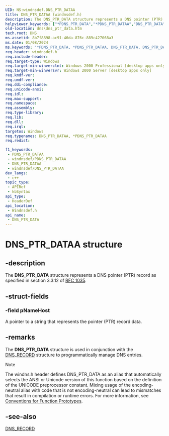 ```yaml
---
UID: NS:windnsdef.DNS_PTR_DATAA
title: DNS_PTR_DATAA (windnsdef.h)
description: The DNS_PTR_DATA structure represents a DNS pointer (PTR) record as specified in section 3.3.12 of RFC 1035. (ANSI)
helpviewer_keywords: ["*PDNS_PTR_DATA","*PDNS_PTR_DATAA","DNS_PTR_DATA","DNS_PTR_DATA structure [DNS]","DNS_PTR_DATAA","PDNS_PTR_DATA","PDNS_PTR_DATA structure pointer [DNS]","_dns_dns_ptr_data","dns.dns_ptr_data","windnsdef/DNS_PTR_DATA","windnsdef/PDNS_PTR_DATA"]
old-location: dns\dns_ptr_data.htm
tech.root: DNS
ms.assetid: 8b7f8898-ac91-46da-876c-889c427068a3
ms.date: 01/08/2024
ms.keywords: '*PDNS_PTR_DATA, *PDNS_PTR_DATAA, DNS_PTR_DATA, DNS_PTR_DATA structure [DNS], DNS_PTR_DATAA, PDNS_PTR_DATA, PDNS_PTR_DATA structure pointer [DNS], _dns_dns_ptr_data, dns.dns_ptr_data, windnsdef/DNS_PTR_DATA, windnsdef/PDNS_PTR_DATA'
req.header: windnsdef.h
req.include-header: 
req.target-type: Windows
req.target-min-winverclnt: Windows 2000 Professional [desktop apps only]
req.target-min-winversvr: Windows 2000 Server [desktop apps only]
req.kmdf-ver: 
req.umdf-ver: 
req.ddi-compliance: 
req.unicode-ansi: 
req.idl: 
req.max-support: 
req.namespace: 
req.assembly: 
req.type-library: 
req.lib: 
req.dll: 
req.irql: 
targetos: Windows
req.typenames: DNS_PTR_DATAA, *PDNS_PTR_DATAA
req.redist: 

f1_keywords:
 - PDNS_PTR_DATAA
 - windnsdef/PDNS_PTR_DATAA
 - DNS_PTR_DATAA
 - windnsdef/DNS_PTR_DATAA
dev_langs:
 - c++
topic_type:
 - APIRef
 - kbSyntax
api_type:
 - HeaderDef
api_location:
 - Windnsdef.h
api_name:
 - DNS_PTR_DATA
---
```


# DNS_PTR_DATAA structure


## -description

The 
<b>DNS_PTR_DATA</b> structure represents a DNS pointer (PTR) record as specified in section 3.3.12 of <a href="https://www.ietf.org/rfc/rfc1035.txt">RFC 1035</a>.

## -struct-fields

### -field pNameHost

A pointer to a string that represents the pointer (PTR) record data.

## -remarks

The 
<b>DNS_PTR_DATA</b> structure is used in conjunction with the 
<a href="/windows/win32/api/windnsdef/ns-windns-dns_recorda">DNS_RECORD</a> structure to programmatically manage DNS entries.





> [!NOTE]
> The windns.h header defines DNS_PTR_DATA as an alias that automatically selects the ANSI or Unicode version of this function based on the definition of the UNICODE preprocessor constant. Mixing usage of the encoding-neutral alias with code that is not encoding-neutral can lead to mismatches that result in compilation or runtime errors. For more information, see [Conventions for Function Prototypes](/windows/win32/intl/conventions-for-function-prototypes).

## -see-also

<a href="/windows/win32/api/windnsdef/ns-windns-dns_recorda">DNS_RECORD</a>

